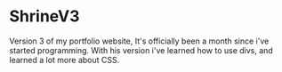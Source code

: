 # ShrineV3
Version 3 of my portfolio website, It's officially been a month since i've started programming. With his version i've learned how to use divs, and learned a lot more about CSS.
